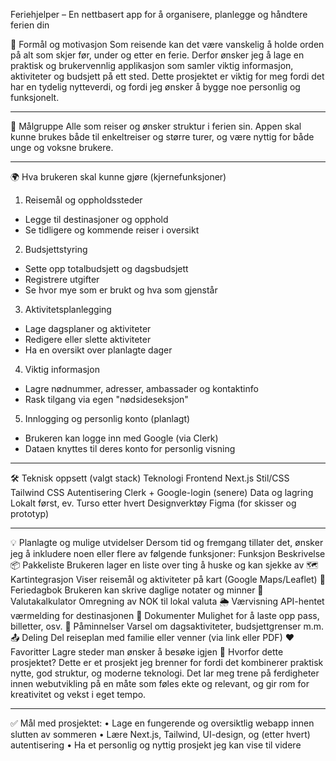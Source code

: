 Feriehjelper – En nettbasert app for å organisere, planlegge og håndtere ferien din

🧠 Formål og motivasjon
Som reisende kan det være vanskelig å holde orden på alt som skjer før, under og etter en ferie. Derfor ønsker jeg å lage en praktisk og brukervennlig applikasjon som samler viktig informasjon, aktiviteter og budsjett på ett sted. Dette prosjektet er viktig for meg fordi det har en tydelig nytteverdi, og fordi jeg ønsker å bygge noe personlig og funksjonelt.
________________________________________
👤 Målgruppe
Alle som reiser og ønsker struktur i ferien sin. Appen skal kunne brukes både til enkeltreiser og større turer, og være nyttig for både unge og voksne brukere.
________________________________________
🌍 Hva brukeren skal kunne gjøre (kjernefunksjoner)
1.	Reisemål og oppholdssteder
-	Legge til destinasjoner og opphold
-	Se tidligere og kommende reiser i oversikt
2.	Budsjettstyring
-	Sette opp totalbudsjett og dagsbudsjett
-	Registrere utgifter
-	Se hvor mye som er brukt og hva som gjenstår
3.	Aktivitetsplanlegging
-	Lage dagsplaner og aktiviteter
-	Redigere eller slette aktiviteter
-	Ha en oversikt over planlagte dager
4.	Viktig informasjon
-	Lagre nødnummer, adresser, ambassader og kontaktinfo
-	Rask tilgang via egen "nødsideseksjon"
5.	Innlogging og personlig konto (planlagt)
-	Brukeren kan logge inn med Google (via Clerk)
-	Dataen knyttes til deres konto for personlig visning
________________________________________
🛠️ Teknisk oppsett (valgt stack)
		Teknologi
Frontend	Next.js
Stil/CSS	Tailwind CSS
Autentisering	Clerk + Google-login (senere)
Data og lagring	Lokalt først, ev. Turso etter hvert
Designverktøy	Figma (for skisser og prototyp)
________________________________________
💡 Planlagte og mulige utvidelser
Dersom tid og fremgang tillater det, ønsker jeg å inkludere noen eller flere av følgende funksjoner:
Funksjon	Beskrivelse
📦 Pakkeliste	Brukeren lager en liste over ting å huske og kan sjekke av
🗺️ Kartintegrasjon	Viser reisemål og aktiviteter på kart (Google Maps/Leaflet)
📓 Feriedagbok	Brukeren kan skrive daglige notater og minner
💱 Valutakalkulator	Omregning av NOK til lokal valuta
🌦️ Værvisning	API-hentet værmelding for destinasjonen
📂 Dokumenter	Mulighet for å laste opp pass, billetter, osv.
🔔 Påminnelser	Varsel om dagsaktiviteter, budsjettgrenser m.m.
📤 Deling	Del reiseplan med familie eller venner (via link eller PDF)
❤️ Favoritter	Lagre steder man ønsker å besøke igjen
🧩 Hvorfor dette prosjektet?
Dette er et prosjekt jeg brenner for fordi det kombinerer praktisk nytte, god struktur, og moderne teknologi. Det lar meg trene på ferdigheter innen webutvikling på en måte som føles ekte og relevant, og gir rom for kreativitet og vekst i eget tempo.
________________________________________
✅ Mål med prosjektet:
•	Lage en fungerende og oversiktlig webapp innen slutten av sommeren
•	Lære Next.js, Tailwind, UI-design, og (etter hvert) autentisering
•	Ha et personlig og nyttig prosjekt jeg kan vise til videre
